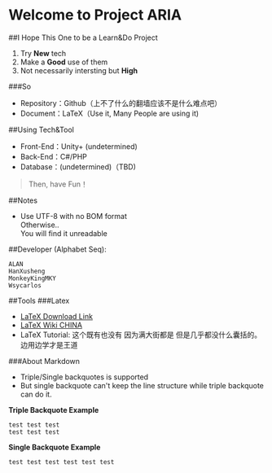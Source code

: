 Welcome to Project ARIA
=======================

##I Hope This One to be a Learn&Do Project
1. Try **New** tech
2. Make a **Good** use of them
3. Not necessarily intersting but **High**

###So
- Repository：Github（上不了什么的翻墙应该不是什么难点吧）  
- Document：LaTeX（Use it, Many People are using it)

##Using Tech&Tool
+ Front-End：Unity+ (undetermined)
+ Back-End：C#/PHP
+ Database：(undetermined)（TBD)  

>Then, have Fun！

##Notes
- Use UTF-8 with no BOM format<br/> 
Otherwise..<br/>
You will find it unreadable<br/>

##Developer (Alphabet Seq):
```text
ALAN
HanXusheng
MonkeyKingMKY
Wsycarlos
```

##Tools
###Latex  
* [LaTeX Download Link](http://www.ctex.org/CTeXDownload "www.ctex.org/CTeXDownload")
* [LaTeX Wiki CHINA](https://zh.wikipedia.org/wiki/LaTeX "zh.wikipedia.org/wiki/LaTeX")
* LaTeX Tutorial: 这个既有也没有 因为满大街都是 但是几乎都没什么囊括的。 边用边学才是王道

###About Markdown
- Triple/Single backquotes is supported
- But single backquote can't keep the line structure while triple backquote can do it.

**Triple Backquote Example**

```text
test test test
test test test
```

**Single Backquote Example**

`
test test test
test test test
`
